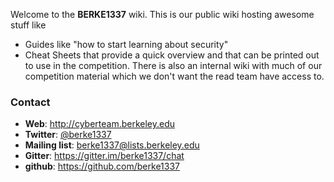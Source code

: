 Welcome to the **BERKE1337** wiki. This is our public wiki hosting awesome stuff like
* Guides like "how to start learning about security"
* Cheat Sheets that provide a quick overview and that can be printed out to use in the competition.
There is also an internal wiki with much of our competition material which we don't want the read team have access to.

### Contact
- **Web**: http://cyberteam.berkeley.edu
- **Twitter**: [@berke1337](https://twitter.com/berke1337)
- **Mailing list**: berke1337@lists.berkeley.edu
- **Gitter**: https://gitter.im/berke1337/chat
- **github**: https://github.com/berke1337
